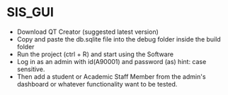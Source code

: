 # SIS_GUI
 - Download QT Creator (suggested latest version)
 - Copy and paste the db.sqlite file into the debug folder inside the build folder
 - Run the project (ctrl + R) and start using the Software
 - Log in as an admin with id(A90001) and password (as)
    hint: case sensitive.
 - Then add a student or Academic Staff Member from the admin's dashboard or whatever functionality want to be tested.
